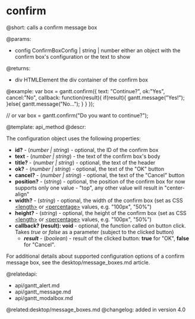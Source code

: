 confirm
=============

@short:
	calls a confirm message box

@params:

- config		ConfirmBoxConfig | string | number			either an object with the confirm box's configuration or the text to show

@returns:

- div			HTMLElement		the div container of the confirm box

@example:
var box = gantt.confirm({
    text: "Continue?",
    ok:"Yes", 
    cancel:"No",
    callback: function(result){
        if(result){
            gantt.message("Yes!");
        }else{
            gantt.message("No...");
        }
    }
});

// or
var box = gantt.confirm("Do you want to continue?");

@template:	api_method
@descr:

The configuration object uses the following properties:

- <span class=subproperty>**id?**</span> - (*number | string*) - optional, the ID of the confirm box
- <span class=subproperty>**text**</span> - (*number | string*) - the text of the confirm box's body
- <span class=subproperty>**title?**</span> - (*number | string*) - optional, the text of the header
- <span class=subproperty>**ok?**</span> - (*number | string*) - optional, the text of the "OK" button
- <span class=subproperty>**cancel?**</span> - (*number | string*) - optional, the text of the "Cancel" button
- <span class=subproperty>**position?**</span> - (*string*) - optional, the position of the confirm box for now supports only one value - "top", any other value will result in "center-align"
- <span class=subproperty>**width?**</span> - (*string*) - optional, the width of the confirm box (set as CSS [&#60;length&#62;](https://developer.mozilla.org/en-US/docs/Web/CSS/length) or
	[&#60;percentage&#62;](https://developer.mozilla.org/en-US/docs/Web/CSS/percentage) values, e.g. "100px", "50%")
- <span class=subproperty>**height?**</span> - (*string*) - optional, the height of the confirm box (set as CSS [&#60;length&#62;](https://developer.mozilla.org/en-US/docs/Web/CSS/length) or
	[&#60;percentage&#62;](https://developer.mozilla.org/en-US/docs/Web/CSS/percentage) values, e.g. "100px", "50%")
- <span class=submethod>**callback? (result): void**</span> - optional, the function called on button click. Takes *true* or *false* as a parameter (subject to the clicked button)
    - **_result_** - (*boolean*) - result of the clicked button: **true** for "OK", **false** for "Cancel".


For additional details about supported configuration options of a confirm message box, see the desktop/message_boxes.md article.


@relatedapi:
- api/gantt_alert.md
- api/gantt_message.md
- api/gantt_modalbox.md

@related:desktop/message_boxes.md
@changelog:
added in version 4.0